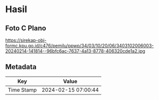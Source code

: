# Hasil

## Foto C Plano

https://sirekap-obj-formc.kpu.go.id/c476/pemilu/ppwp/34/03/10/20/06/3403102006003-20240214-141814--96bfc6ac-7637-4a13-8778-406320cde1a2.jpg


## Metadata

| Key        | Value               |
| ---------- | ------------------- |
| Time Stamp | 2024-02-15 07:00:44 |



